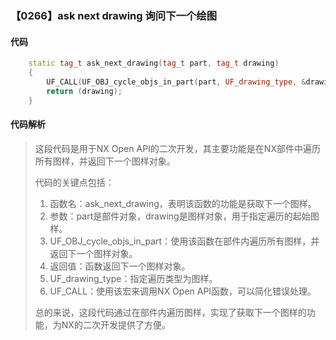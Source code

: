 ### 【0266】ask next drawing 询问下一个绘图

#### 代码

```cpp
    static tag_t ask_next_drawing(tag_t part, tag_t drawing)  
    {  
        UF_CALL(UF_OBJ_cycle_objs_in_part(part, UF_drawing_type, &drawing));  
        return (drawing);  
    }

```

#### 代码解析

> 这段代码是用于NX Open API的二次开发，其主要功能是在NX部件中遍历所有图样，并返回下一个图样对象。
>
> 代码的关键点包括：
>
> 1. 函数名：ask_next_drawing，表明该函数的功能是获取下一个图样。
> 2. 参数：part是部件对象，drawing是图样对象，用于指定遍历的起始图样。
> 3. UF_OBJ_cycle_objs_in_part：使用该函数在部件内遍历所有图样，并返回下一个图样对象。
> 4. 返回值：函数返回下一个图样对象。
> 5. UF_drawing_type：指定遍历类型为图样。
> 6. UF_CALL：使用该宏来调用NX Open API函数，可以简化错误处理。
>
> 总的来说，这段代码通过在部件内遍历图样，实现了获取下一个图样的功能，为NX的二次开发提供了方便。
>
